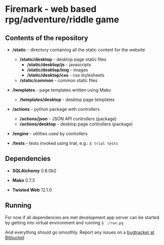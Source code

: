 # Firemark - web based rpg/adventure/riddle game

## Contents of the repository

* **/static** - directory containing all the static content for the website
    * **/static/desktop** - desktop page static files
        * **/static/desktop/js** - javascripts
        * **/static/desktop/img** - images
        * **/static/desktop/css** - css stylesheets
    * **/static/common** - common static files

* **/templates** - page templates written using Mako
    * **/templates/desktop** - desktop page templates

* **/actions** - python package with controllers
    * **/actions/json** - JSON API controllers (package)
    * **/actions/desktop** - desktop page controllers (package)

* **/engine** - utilities used by controllers

* **/tests** - tests invoked using trial, e.g.: `$ trial tests`

## Dependencies

* **SQLAlchemy** 0.8.0b2

* **Mako** 0.7.3

* **Twisted Web** 12.1.0

## Running

For now if all dependencies are met development app server can be started by
getting into virtual environment and running `$ ./run.py`

And everything should go smoothly.
Report any issues on a
[bugtracker at Bitbucket](https://bitbucket.org/kosarock/firemark/issues)

